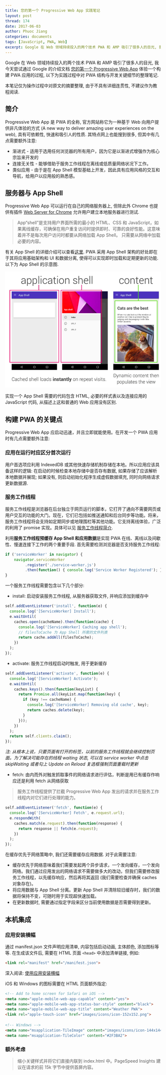 ```yaml
---
title: 您的第一个 Progressive Web App 实践笔记
layout: post
thread: 174
date: 2017-06-03
author: Phuoc Jiang
categories: documents
tags: [JavaScript, PWA, Web]
excerpt: Google 在 Web 领域持续投入的两个技术 PWA 和 AMP 吸引了很多人的目光, 我今天尝试通过 Google 的介绍文档体验了一个构建 PWA 应用的过程, 以下为实践过程中对 PWA 结构与开发关键细节的整理笔记.
---
```


Google 在 Web 领域持续投入的两个技术 PWA 和 AMP 吸引了很多人的目光, 我今天尝试通过 Google 的介绍文档 [您的第一个 Progressive Web App](https://developers.google.com/web/fundamentals/getting-started/codelabs/your-first-pwapp/) 体验一个构建 PWA 应用的过程, 以下为实践过程中对 PWA 结构与开发关键细节的整理笔记.

本笔记仅为操作过程中对原文的摘要整理, 由于不具有详细连贯性, 不建议作为教程阅读.

## 简介

Progressive Web App 是 PWA 的全称, 官方网站称它为一种基于 Web 向用户提供非凡体验的方式 (A new way to deliver amazing user experiences on the web), 具有可依赖性, 快速和吸引人的性质. 其特点网上也能搜到很多, 但其中有几点需要额外注意:

* 渐进式 - 适用于选用任何浏览器的所有用户，因为它是以渐进式增强作为核心宗旨来开发的
* 连接无关性 - 能够借助于服务工作线程在离线或低质量网络状况下工作。
* 类似应用 - 由于是在 App Shell 模型基础上开发，因此具有应用风格的交互和导航，给用户以应用般的熟悉感。

## 服务器与 App Shell

Progressive Web App 可以运行在自己的网络服务器上, 但除此外 Chrome 也提供有插件 [Web Server for Chrome](https://chrome.google.com/webstore/detail/web-server-for-chrome/ofhbbkphhbklhfoeikjpcbhemlocgigb) 允许用户建立本地服务器进行测试.

> App“shell”是支持用户界面所需的最小的 HTML、CSS 和 JavaScript，如果离线缓存，可确保在用户重复访问时提供即时、可靠的良好性能。这意味着并不是每次用户访问时都要从网络加载 App Shell。 只需要从网络中加载必要的内容。

有关 App Shell 的详细介绍可以查看[这里](https://developers.google.com/web/fundamentals/architecture/app-shell). PWA 采用 App Shell 架构的好处即在于其将应用基础架构和 UI 和数据分离, 使得可以实现即时加载和定期更新的功能. 以下为 App Shell 的示意图.

![](/assets/in-post/2017-06-03-My-First-Progressive-Web-App-Coding-Notes.png )

实现一个 App Shell 需要的代码包含 HTML, 必要的样式表以及连接应用的 JavaScript 代码, 从描述上这和普通的 Web 应用没有区别.

## 构建 PWA 的关键点

Progressive Web App 应启动迅速，并且立即就能使用。在开发一个 PWA 应用时有几点需要额外注意:

### 应用在运行时应区分首次运行 

用户首选项应利用 IndexedDB 或其他快速存储机制存储在本地。所以应用应该具备这样的逻辑: 在启动的时候检查本地存储中是否存有数据, 如果存储了应该解析本地数据并展现; 如果没有, 则启动初始化程序生成虚假数据填充, 同时向网络请求更新数据源.

### 服务工作线程

服务工作线程是浏览器在后台独立于网页运行的脚本，它打开了通向不需要网页或用户交互的功能的大门。现在，它们已包括如推送通知和后台同步等功能。将来，服务工作线程将会支持如定期同步或地理围栏等其他功能。它支持离线体验，广泛的利用了 promise 实现。具体可以见 [服务工作线程简介](https://developers.google.com/web/fundamentals/getting-started/primers/service-workers).

利用**服务工作线程预缓存 App Shell 和应用数据**是实现 PWA 在线、离线以及间歇性、慢速连接下工作的两个重要手段. 首先需要检测浏览器是否支持服务工作线程:

```javascript
if ('serviceWorker' in navigator) {
    navigator.serviceWorker
         .register('./service-worker.js')
         .then(function() { console.log('Service Worker Registered'); });
}
```

一个服务工作线程需要包含以下几个部分:

* install: 启动安装服务工作线程, 从服务器获取文件, 并响应添加到缓存中

```javascript
self.addEventListener('install', function(e) {
  console.log('[ServiceWorker] Install');
  e.waitUntil(
    caches.open(cacheName).then(function(cache) {
      console.log('[ServiceWorker] Caching app shell');
      // filesToCache 为 App Shell 所需的文件列表
      return cache.addAll(filesToCache);
    })
  );
});
```

* activate: 服务工作线程启动时触发, 用于更新缓存

```javascript
self.addEventListener('activate', function(e) {
  console.log('[ServiceWorker] Activate');
  e.waitUntil(
    caches.keys().then(function(keyList) {
      return Promise.all(keyList.map(function(key) {
        if (key !== cacheName) {
          console.log('[ServiceWorker] Removing old cache', key);
          return caches.delete(key);
        }
      }));
    })
  );
  return self.clients.claim();
});
```

*注: 从根本上说，只要页面有打开的标签，以前的服务工作线程就会继续控制页面。为了解决可能存在的线程 waiting 状态, 可以在 service worker 中点击 skipWaiting 或者勾上 Update on Reload 复选框强制页面重载时更新*

* fetch: 由内而外对触发抓取事件的网络请求进行评估，判断是用已有缓存作响应还是利用 fetch 从网络获取

> 服务工作线程提供了拦截 Progressive Web App 发出的请求并在服务工作线程内对它们进行处理的能力。

```javascript
self.addEventListener('fetch', function(e) {
  console.log('[ServiceWorker] Fetch', e.request.url);
  e.respondWith(
    caches.match(e.request).then(function(response) {
      return response || fetch(e.request);
    })
  );
});
```

在缓存优先于网络策略中, 我们还需要缓存应用数据. 对于此需要注意:

* 缓存优先于网络意味着我们需要发起两个异步请求，一个发向缓存，一个发向网络。我们通过应用发出的网络请求不需要做多大的改动，但我们需要修改服务工作线程，以先缓存响应，然后再将其返回 (我们需要检查并确保 caches 对象存在)。
* 将应用数据与 App Shell 分离。更新 App Shell 并清除较旧缓存时，我们的数据将保持不变，可随时用于实现超快速加载。
* 在更新数据时, 需要通过指定字段来区分当前使用数据是否需要得到更新。

## 本机集成

### 应用安装横幅

通过 manifest.json 文件声明应用清单, 内容包括启动动画, 主体颜色, 添加图标等等. 在生成该文件后, 需要在 HTML 页面 `<head>` 中添加清单链接, 例如:

```html
<link rel="manifest" href="/manifest.json">
```

深入阅读: [使用应用安装横幅](https://developers.google.com/web/fundamentals/engage-and-retain/simplified-app-installs/)

iOS 和 Windows 的图标需要在 HTML 页面额外指定:

```html
<!-- Add to home screen for Safari on iOS -->
<meta name="apple-mobile-web-app-capable" content="yes">
<meta name="apple-mobile-web-app-status-bar-style" content="black">
<meta name="apple-mobile-web-app-title" content="Weather PWA">
<link rel="apple-touch-icon" href="images/icons/icon-152x152.png">

<!-- Windows -->
<meta name="msapplication-TileImage" content="images/icons/icon-144x144.png">
<meta name="msapplication-TileColor" content="#2F3BA2">
```

### 额外考虑

> 缩小关键样式并将它们直接内联到 index.html 中。PageSpeed Insights 建议在请求的前 15k 字节中提供首屏内容。